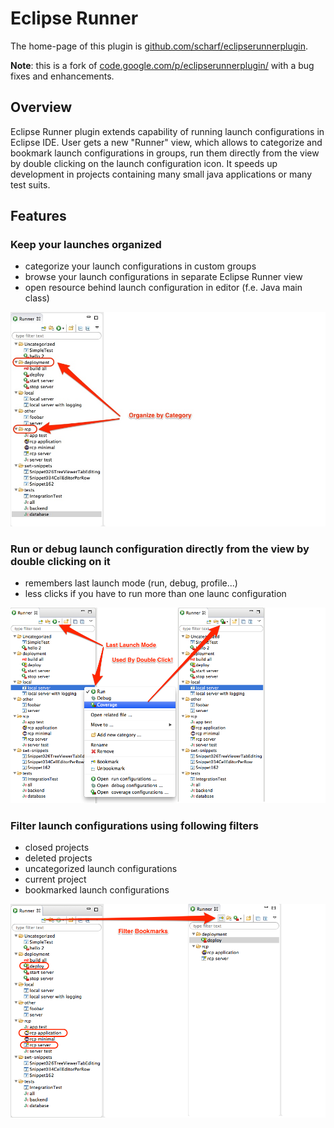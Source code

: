 Eclipse Runner
==============

The home-page of this plugin is [github.com/scharf/eclipserunnerplugin](https://github.com/scharf/eclipserunnerplugin).

**Note**: this is a fork of [code.google.com/p/eclipserunnerplugin/](https://code.google.com/p/eclipserunnerplugin/) with a bug fixes and enhancements.

Overview
--------

Eclipse Runner plugin extends capability of running launch configurations in Eclipse IDE. 
User gets a new "Runner" view, which allows to categorize and bookmark launch configurations 
in groups, run them directly from the view by double clicking on the launch configuration icon. 
It speeds up development in projects containing many small java applications or many test suits.


Features
---------

### Keep your launches organized  
- categorize your launch configurations in custom groups
- browse your launch configurations in separate Eclipse Runner view
- open resource behind launch configuration in editor (f.e. Java main class)

![OrganizeBrCategory.jpg](OrganizeBrCategory.jpg)
 
### Run or debug launch configuration directly from the view by double clicking on it
- remembers last launch mode (run, debug, profile...)
- less clicks if you have to run more than one launc configuration

![LastLauchMode.png](LastLauchMode.png)

   
### Filter launch configurations using following filters
- closed projects
- deleted projects
- uncategorized launch configurations
- current project
- bookmarked launch configurations

![FilterBookmarks.png](FilterBookmarks.png)

 
 
 

 
  
